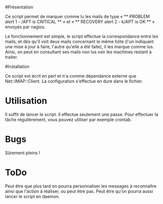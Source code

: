 #Présentation

Ce script permet de marquer comme lu les mails de type « ** PROBLEM alert 1 - <some host>/APT is CRITICAL ** » et « ** RECOVERY alert 2 - <some host>k/APT is OK ** » envoyés par nagios.


Le fonctionnement est simple, le script effectue la correspondance entre les mails, et dès qu'il voit deux mails concernant le même hôte (l'un indiquant une mise à jour à faire, l'autre qu'elle a été faite), il les marque comme lus. Ainsi, on peut en consultant ses mails non lus voir les machines restant à traiter.


#Installation

Ce script est écrit en perl et n'a comme dépendance externe que Net::IMAP::Client. La configuration s'effectue en dure dans le fichier.


# Utilisation

Il suffit de lancer le script. Il effectue seulement une passe. Pour effectuer la tâche régulièrement, vous pouvez utiliser par exemple crontab.


# Bugs

Sûrement pleins !


# ToDo

Peut être que plus tard on pourra personnaliser les messages à reconnaître ainsi que l'action à réaliser, ou peut être pas. Peut être qu'on pourra aussi lancer le script en daemon.

